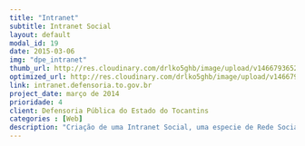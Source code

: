 ```yaml
---
title: "Intranet"
subtitle: Intranet Social
layout: default
modal_id: 19
date: 2015-03-06
img: "dpe_intranet"
thumb_url: http://res.cloudinary.com/drlko5ghb/image/upload/v1466793652/pg238zrbztlsw5zdri9j.png
optimized_url: http://res.cloudinary.com/drlko5ghb/image/upload/v1466793655/gnv7epx3d8wp284kpf6i.png
link: intranet.defensoria.to.gov.br
project_date: março de 2014
prioridade: 4
client: Defensoria Pública do Estado do Tocantins
categories : [Web]
description: "Criação de uma Intranet Social, uma especie de Rede Social onde os servidores podem se expressar, interegir além de ter acesso a emissão de contra-cheques, imposto de renda, movimentação de documentos na instituição e acesso direto a outros serviços voltados ao servidor. Utiliza Django, Node-JS dentre outras tecnologias"
---
```

